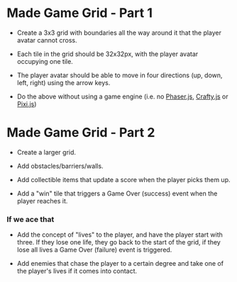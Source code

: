 # Made Game Grid - Part 1

- Create a 3x3 grid with boundaries all the way around it that the player avatar cannot cross.

- Each tile in the grid should be 32x32px, with the player avatar occupying one tile.

- The player avatar should be able to move in four directions (up, down, left, right) using the arrow keys.

- Do the above without using a game engine (i.e. no [Phaser.js](http://phaser.io), [Crafty.js](http://craftyjs.com) or [Pixi.js](http://www.pixijs.com/))


# Made Game Grid - Part 2

- Create a larger grid.

- Add obstacles/barriers/walls.

- Add collectible items that update a score when the player picks them up.

- Add a "win" tile that triggers a Game Over (success) event when the player reaches it.

### If we ace that

- Add the concept of "lives" to the player, and have the player start with three. If they lose one life, they go back to the start of the grid, if they lose all lives a Game Over (failure) event is triggered.

- Add enemies that chase the player to a certain degree and take one of the player's lives if it comes into contact.